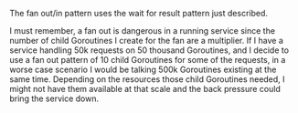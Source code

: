 The fan out/in pattern uses the wait for result pattern just described.


I must remember, a fan out is dangerous in a running service since the number of
child Goroutines I create for the fan are a multiplier. If I have a service handling
50k requests on 50 thousand Goroutines, and I decide to use a fan out pattern of
10 child Goroutines for some of the requests, in a worse case scenario I would be
talking 500k Goroutines existing at the same time. Depending on the resources
those child Goroutines needed, I might not have them available at that scale and
the back pressure could bring the service down.
